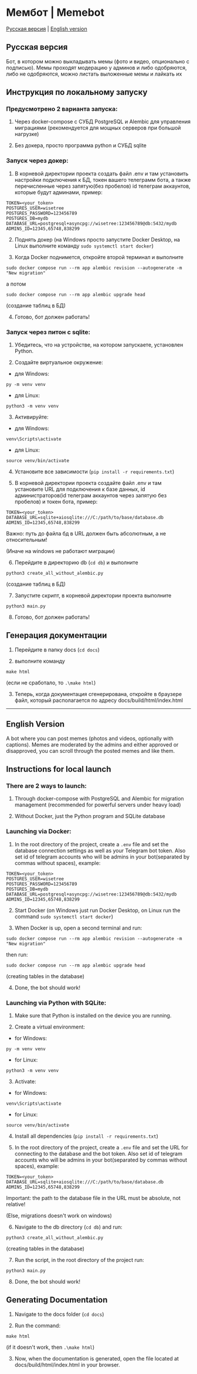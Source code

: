 # Мембот | Memebot


[Русская версия](#russian-version) | [English version](#english-version)


<a id="russian-version"></a>

## Русская версия


Бот, в котором можно выкладывать мемы (фото и видео, опционально с подписью). Мемы проходят модерацию у админов и либо одобряются, либо не одобряются,
можно листать выложенные мемы и лайкать их


## Инструкция по локальному запуску


### Предусмотрено 2 варианта запуска:

1) Через docker-compose с СУБД PostgreSQL и Alembic для управления миграциями (рекомендуется для мощных серверов при большой нагрузке)

2) Без докера, просто программа python и СУБД sqlite


### Запуск через докер:

1) В корневой директории проекта создать файл .env и там установить настройки подключения к БД, токен вашего телеграмм бота, а также перечисленные через запятую(без пробелов)
id телеграм аккаунтов, которые будут админами, пример:

```
TOKEN=<your_token>
POSTGRES_USER=wisetree
POSTGRES_PASSWORD=123456789
POSTGRES_DB=mydb
DATABASE_URL=postgresql+asyncpg://wisetree:123456789@db:5432/mydb
ADMINS_ID=12345,65748,838299
```

2) Поднять докер (на Windows просто запустите Docker Desktop, на Linux выполните команду `sudo systemctl start docker`)

3) Когда Docker поднимется, откройте второй терминал и выполните

```commandline
sudo docker compose run --rm app alembic revision --autogenerate -m "New migration"
```

а потом

```commandline
sudo docker compose run --rm app alembic upgrade head
```

(создание таблиц в БД)


4) Готово, бот должен работать!


### Запуск через питон с sqlite:

1) Убедитесь, что на устройстве, на котором запускаете, установлен Python.

2) Создайте виртуальное окружение:

- для Windows:

```commandline
py -m venv venv
```

- для Linux:

```commandline
python3 -m venv venv
```

3) Активируйте:

- для Windows:

```commandline
venv\Scripts\activate
```

- для Linux:

```commandline
source venv/bin/activate
```

4) Установите все зависимости (```pip install -r requirements.txt```)

5) В корневой директории проекта создайте файл .env и там установите URL для подключения к базе данных, id
администраторов(id телеграм аккаунтов через запятую без пробелов) и токен бота, пример:

```
TOKEN=<your_token>
DATABASE_URL=sqlite+aiosqlite:///C:/path/to/base/database.db
ADMINS_ID=12345,65748,838299
```

Важно: путь до файла бд в URL должен быть абсолютным, а не относительным!

(Иначе на windows не работают миграции)


6) Перейдите в директорию db (```cd db```) и выполните 

```commandline
python3 create_all_without_alembic.py
```

(создание таблиц в БД)


7) Запустите скрипт, в корневой директории проекта выполните 

```commandline
python3 main.py
```

8) Готово, бот должен работать!


## Генерация документации

1) Перейдите в папку docs (```cd docs```)

2) выполните команду 

```commandline
make html
```

(если не сработало, то ```.\make html```)


3) Теперь, когда документация сгенерирована, откройте в браузере файл, который располагается по адресу docs/build/html/index.html


---

<a id="english-version"></a>

## English Version

A bot where you can post memes (photos and videos, optionally with captions). Memes are moderated by the admins and either approved or disapproved,
you can scroll through the posted memes and like them.

## Instructions for local launch


### There are 2 ways to launch:

1) Through docker-compose with PostgreSQL and Alembic for migration management (recommended for powerful servers under heavy load)

2) Without Docker, just the Python program and SQLite database


### Launching via Docker:

1) In the root directory of the project, create a `.env` file and set the database connection settings as well as your Telegram bot token.
Also set id of telegram accounts who will be admins in your bot(separated by commas without spaces), example:

```
TOKEN=<your_token>
POSTGRES_USER=wisetree
POSTGRES_PASSWORD=123456789
POSTGRES_DB=mydb
DATABASE_URL=postgresql+asyncpg://wisetree:123456789@db:5432/mydb
ADMINS_ID=12345,65748,838299
```

2) Start Docker (on Windows just run Docker Desktop, on Linux run the command `sudo systemctl start docker`)

3) When Docker is up, open a second terminal and run:

```commandline
sudo docker compose run --rm app alembic revision --autogenerate -m "New migration"
```

then run:

```commandline
sudo docker compose run --rm app alembic upgrade head
```

(creating tables in the database)


4) Done, the bot should work!


### Launching via Python with SQLite:

1) Make sure that Python is installed on the device you are running.

2) Create a virtual environment:

- for Windows:

```commandline
py -m venv venv
```

- for Linux:

```commandline
python3 -m venv venv
```

3) Activate:

- for Windows:

```commandline
venv\Scripts\activate
```

- for Linux:

```commandline
source venv/bin/activate
```

4) Install all dependencies (```pip install -r requirements.txt```)

5) In the root directory of the project, create a `.env` file and set the URL for connecting to the database and the bot token.
Also set id of telegram accounts who will be admins in your bot(separated by commas without spaces), example:

```
TOKEN=<your_token>
DATABASE_URL=sqlite+aiosqlite:///C:/path/to/base/database.db
ADMINS_ID=12345,65748,838299
```

Important: the path to the database file in the URL must be absolute, not relative!

(Else, migrations doesn't work on windows)


6) Navigate to the db directory (```cd db```) and run:

```commandline
python3 create_all_without_alembic.py
```

(creating tables in the database)


7) Run the script, in the root directory of the project run:

```commandline
python3 main.py
```

8) Done, the bot should work!


## Generating Documentation

1) Navigate to the docs folder (```cd docs```)

2) Run the command:

```commandline
make html
```

(if it doesn't work, then ```.\make html```)


3) Now, when the documentation is generated, open the file located at docs/build/html/index.html in your browser.